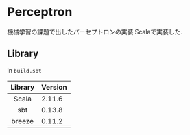# Perceptron

機械学習の課題で出したパーセプトロンの実装
Scalaで実装した．

## Library

in ```build.sbt```

|Library|Version|
|:-----:|:-----|
|Scala|2.11.6|
|sbt|0.13.8|
|breeze|0.11.2|
